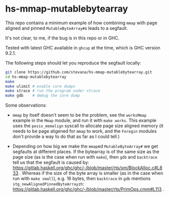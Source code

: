# hs-mmap-mutablebytearray

This repo contains a minimum example of how combining `mmap` with page aligned and
pinned `MutableByteArray#`s leads to a segfault.

It's not clear, to me, if the bug is in this repo or in GHC.

Tested with latest GHC available in `ghcup` at the time, which is GHC version
9.2.1.

The following steps should let you reproduce the segfault locally:

```bash
git clone https://github.com/stevana/hs-mmap-mutablebytearray.git
cd hs-mmap-mutablebytearray
make
make ulimit # enable core dumps
make strace # run the program under strace
make gdb    # debug the core dump
```

Some observations:

* `mmap` by itself doesn't seem to be the problem, see the `worksMmap` example
  in the `Mmap` module, and run it with `make works`. This example uses the
  `posix_memalign` syscall to allocate page size aligned memory (it needs to be
  page aligened for `mmap` to work, and the `Foregin` modules don't provide a
  way to do that as far as I could tell.)

* Depending on how big we make the `mmap`ed `MutableByteArray#` we get segfaults
  at different places. If the bytearray is of the same size as the page size (as
  is the case when run with `make`), then `gdb` and `backtrace` tell us that the
  segfault is caused by:
  https://gitlab.haskell.org/ghc/ghc/-/blob/master/rts/sm/BlockAlloc.c#L833 .
  Whereas if the size of the byte array is smaller (as in the case when run with
  `make small`), e.g. 16 bytes, then `backtrace` in `gdb` mentions
  `stg_newAlignedPinnedByteArrayzh`:
  https://gitlab.haskell.org/ghc/ghc/-/blob/master/rts/PrimOps.cmm#L113 .
